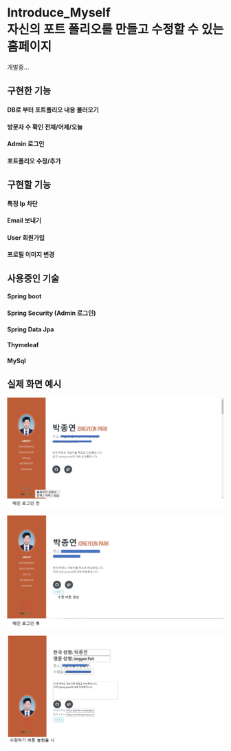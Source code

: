 # Introduce_Myself <br> 자신의 포트 폴리오를 만들고 수정할 수 있는 홈페이지

개발중...

## 구현한 기능
#### DB로 부터 포트폴리오 내용 불러오기
#### 방문자 수 확인 전체/어제/오늘
#### Admin 로그인
#### 포트폴리오 수정/추가

## 구현할 기능

#### 특정 Ip 차단
#### Email 보내기
#### User 회원가입
#### 프로필 이미지 변경


## 사용중인 기술
#### Spring boot
#### Spring Security (Admin 로그인)
#### Spring Data Jpa
#### Thymeleaf
#### MySql



## 실제 화면 예시
![alt](https://github.com/jongyeon95/Introduce_Myself/blob/master/readmeImage/beforeLoginMain.png)

![alt](https://github.com/jongyeon95/Introduce_Myself/blob/master/readmeImage/afterLoingMain.png)

![alt](https://github.com/jongyeon95/Introduce_Myself/blob/master/readmeImage/updateClick.png)

